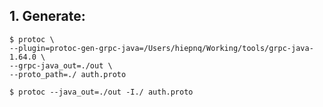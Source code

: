 ## 1. Generate:
```shell
$ protoc \
--plugin=protoc-gen-grpc-java=/Users/hiepnq/Working/tools/grpc-java-1.64.0 \
--grpc-java_out=./out \
--proto_path=./ auth.proto
```
```shell
$ protoc --java_out=./out -I./ auth.proto
```